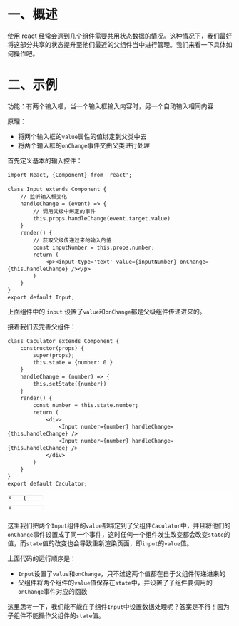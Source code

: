 # 一、概述

使用 react 经常会遇到几个组件需要共用状态数据的情况。这种情况下，我们最好将这部分共享的状态提升至他们最近的父组件当中进行管理。我们来看一下具体如何操作吧。

# 二、示例

功能：有两个输入框，当一个输入框输入内容时，另一个自动输入相同内容

原理：

- 将两个输入框的`value`属性的值绑定到父类中去
- 将两个输入框的`onChange`事件交由父类进行处理

首先定义基本的输入控件：

```react
import React, {Component} from 'react';

class Input extends Component {
    // 监听输入框变化
    handleChange = (event) => {
        // 调用父级中绑定的事件
        this.props.handleChange(event.target.value)
    }
    render() {
        // 获取父级传递过来的输入的值
        const inputNumber = this.props.number;
        return (
            <p><input type='text' value={inputNumber} onChange={this.handleChange} /></p>
        )
    }
}
export default Input;
```

上面组件中的 `input` 设置了`value`和`onChange`都是父级组件传递进来的。

接着我们去完善父组件：

```react
class Caculator extends Component {
    constructor(props) {
        super(props);
        this.state = {number: 0 }
    }
    handleChange = (number) => {
        this.setState({number})
    }
    render() {
        const number = this.state.number;
        return (
            <div>
                <Input number={number} handleChange={this.handleChange} />
                <Input number={number} handleChange={this.handleChange} />
            </div>
        )
    }
}
export default Caculator;
```

![](IMGS/state-ascension.gif)

这里我们把两个`Input`组件的`value`都绑定到了父组件`Caculator`中，并且将他们的`onChange`事件设置成了同一个事件，这时任何一个组件发生改变都会改变`state`的值，而`state`值的改变也会导致重新渲染页面，即`input`的`value`值。

上面代码的运行顺序是：

- `Input`设置了`value`和`onChange`，只不过这两个值都在自于父组件传递进来的
- 父组件将两个组件的`value`值保存在`state`中，并设置了子组件要调用的`onChange`事件对应的函数

这里思考一下，我们能不能在子组件`Input`中设置数据处理呢？答案是不行！因为子组件不能操作父组件的`state`值。